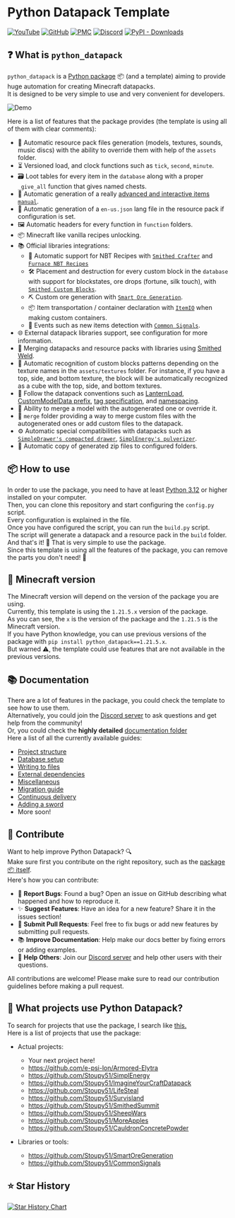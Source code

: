 
# Python Datapack Template

[![YouTube](https://img.shields.io/youtube/views/zkcQn23DRaw?style=flat&logo=youtube&logoColor=red&label=YouTube)](https://www.youtube.com/watch?v=zkcQn23DRaw)
[![GitHub](https://img.shields.io/github/v/release/Stoupy51/python_datapack?logo=github&label=GitHub)](https://github.com/Stoupy51/python_datapack/releases/latest)
[![PMC](https://img.shields.io/badge/dynamic/json?url=https%3A%2F%2Fwww.planetminecraft.com%2Fdata-pack%2Fpython-datapack%2Fstatsv2&query=%24.downloads&logo=data%3Aimage%2Fvnd.microsoft.icon%3Bbase64%2CAAABAAEAEBAAAAEAIABoBAAAFgAAACgAAAAQAAAAIAAAAAEAIAAAAAAAAAAAABMLAAATCwAAAAAAAAAAAAAAAAAAAAAAAAAAAAAAAAAAAAAAAJdNAUBLJgD%2FSyYA%2FxkoD%2F8vKAn%2Fl00BgAAAAAAAAAAAAAAAAAAAAAAAAAAAAAAAAAAAAAAAAAAAAAAA%2FwAAAP8AAAD%2FmVgI%2F0tcHf8CXjP%2FL10l%2FwAAAP8AAAD%2FAAAA%2FwAAAAAAAAAAAAAAAAAAAAAAAAAAAAAA%2F5VOAf%2BVTQH%2FfVkP%2FyZ%2BOv8BgET%2FAYBE%2FwGARP9LZyP%2FlU0B%2F5ZNAf8AAAD%2FAAAAAAAAAAAAAAAAAAAAAJVOAf%2FYeRL%2F64wl%2F7eZOP8Bo1f%2FAaNW%2FwGjVv88nkv%2F2oEb%2F9N0Df%2FTdA3%2FlU0B%2F5dNAUAAAAAAAAAAAAAAAACkVQH%2F3pAq%2F6CcOv92pUf%2FLLli%2F12zW%2F%2FBqEv%2Fy59B%2F%2B2OJ%2F%2Figxz%2F03QN%2F5VNAf%2BEUARAAAAAAAAAAAAAAAD%2FjoMq%2Fzi2XP96r1T%2F3ahG%2F%2BCvUP%2F9qkr%2F%2F6hL%2F%2F2kRP%2F2mTT%2F7Y4n%2F%2BCBGv93aRf%2FAAAA%2FwAAAAAAAAAAp1gB%2FxHEb%2F%2BlslX%2F36xL%2F9StTP%2F%2Fp0f%2F%2F6VE%2F%2F%2BqTv%2F%2Fqk7%2F%2FaVH%2F%2FecOf%2Ftjif%2FMIQ3%2FwNhMP8AAAAAAAAAAI9bA%2F8SxXD%2FHr5o%2Fzm8ZP%2Fvo0D%2F%2F6I9%2F%2F%2BiPf%2F%2Fq1D%2F%2F6tQ%2F%2F%2BrUP%2F7pEb%2F7Y4n%2FwGCQf8BYDD%2FAAAAAAAAAAB8Wgz%2FFMdy%2FxDDbv8Qw27%2Fh7Zd%2F%2F%2BnSP%2F%2Foj3%2F%2F6xS%2F%2F%2BsUv%2F%2Fp0j%2F%2B504%2F%2B2OJ%2F%2BUfyH%2FAWIw%2FwAAAAAAAAAAelsL%2Fwa2Y%2F8TxnH%2FieK4%2F9fu2P%2F%2F2rH%2F%2F6pN%2F%2F%2BlQv%2F%2FpUL%2F%2F6NA%2F%2F2fOv%2F1li%2F%2FlH8h%2FwJhMP8AAAAAqVcBQIFaCkABczz%2FFMdy%2F7Hs0P%2F%2F%2F%2F%2F%2F6O7W%2F9SyV%2F%2F%2Foj3%2F%2F6RC%2F%2FidOv%2Fxkyz%2FxJEw%2F01fGf8hWR1wAVQqQAAAAAAAAAAAAV4y%2Fw2%2Fa%2F%2Bs16b%2F1OfK%2F7%2Fdr%2F%2F%2BrFH%2F%2F6RB%2F%2F%2BmRv%2F2mzn%2F2Y4p%2F2qOOP8BVCr%2FJDorQAAAAAAAAAAAAAAAAAFeMv8BsF7%2FLbpl%2F0DAaP%2Bmtlz%2Fo7Vc%2F%2F%2BoS%2F%2F%2FqEv%2F9ps6%2FyeOQf8BjUb%2FAlQq%2FwFUKkAAAAAAAAAAAAAAAAAAAAAAAl0z%2FxheKf8PdTL%2FeqxN%2FyvDaf%2F8rVL%2Fz6dF%2F7R6H%2F8BXS7%2FAlQq%2FwdRKwIAAAAAAAAAAAAAAAAAAAAAAAAAAAAAAABGUCICeF4GQGNfDP9sXwj%2FqFgB%2F4hbB%2F9DWiKAAAAAAAAAAAAAAAAAAAAAAAAAAAAAAAAAAAAAAAAAAAAAAAAAAAAAAKpXAUAAAAAAAAAAAAAAAAAAAAAAAAAAAAAAAAAAAAAAAAAAAAAAAAAAAAAA%2FB8AAOAHAADAAwAAwAMAAMADAACAAQAAgAEAAIABAACAAQAAgAEAAMADAADAAwAAwAMAAOAHAAD8H%2F%2F%2F%2F%2F%2F%2F%2Fw%3D%3D&label=PMC&color=6ec310)](https://www.planetminecraft.com/data-pack/python-datapack/)
[![Discord](https://img.shields.io/discord/1216400498488377467?label=Discord&logo=discord)](https://discord.gg/anxzu6rA9F)
[![PyPI - Downloads](https://img.shields.io/pypi/dm/python_datapack?logo=python&label=PyPI%20downloads)](https://pypi.org/project/python_datapack/)


## ❓ What is `python_datapack`
`python_datapack` is a [Python package](https://github.com/Stoupy51/python_datapack) 📦 (and a template) aiming to provide huge automation for creating Minecraft datapacks.<br>
It is designed to be very simple to use and very convenient for developers.

![Demo](https://i.imgur.com/dtuAG99.gif)


Here is a list of features that the package provides (the template is using all of them with clear comments):

- 🔄 Automatic resource pack files generation (models, textures, sounds, music discs) with the ability to override them with help of the `assets` folder.
- ⏳ Versioned load, and clock functions such as `tick`, `second`, `minute`.
- 🗃️ Loot tables for every item in the `database` along with a proper `_give_all` function that gives named chests.
- 📖 Automatic generation of a really [advanced and interactive items `manual`](./assets/in_game_manual_example.png).
- 📝 Automatic generation of a `en-us.json` lang file in the resource pack if configuration is set.
- 🖼️ Automatic headers for every function in `function` folders.
- 📦 Minecraft like vanilla recipes unlocking.
- 📚 Official libraries integrations:
  - 🧪 Automatic support for NBT Recipes with [`Smithed Crafter`](https://wiki.smithed.dev/libraries/crafter/) and [`Furnace NBT Recipes`](https://github.com/Stoupy51/FurnaceNbtRecipes/)
  - 🛠️ Placement and destruction for every custom block in the `database` with support for blockstates, ore drops (fortune, silk touch), with [`Smithed Custom Blocks`](https://wiki.smithed.dev/libraries/custom-block/).
  - ⛏️ Custom ore generation with [`Smart Ore Generation`](https://github.com/Stoupy51/SmartOreGeneration).
  - 📦 Item transportation / container declaration with [`ItemIO`](https://github.com/edayot/ItemIO) when making custom containers.
  - 🔔 Events such as new items detection with [`Common Signals`](https://github.com/Stoupy51/CommonSignals).
- 🌐 External datapack libraries support, see configuration for more information.
- 🔗 Merging datapacks and resource packs with libraries using [Smithed Weld](https://weld.smithed.dev/).
- 🧩 Automatic recognition of custom blocks patterns depending on the texture names in the `assets/textures` folder. For instance, if you have a top, side, and bottom texture, the block will be automatically recognized as a cube with the top, side, and bottom textures.
- 📏 Follow the datapack conventions such as [LanternLoad](https://github.com/LanternMC/load), [CustomModelData prefix](https://mcdatapack.vercel.app/), [tag specification](https://wiki.smithed.dev/conventions/tag-specification/), and [namespacing](https://wiki.smithed.dev/conventions/namespacing/).
- 🧰 Ability to merge a model with the autogenerated one or override it.
- 🔀 `merge` folder providing a way to merge custom files with the autogenerated ones or add custom files to the datapack.
- ⚙️ Automatic special compatibilities with datapacks such as [`SimpleDrawer's compacted drawer`](https://edayot.github.io/SimpleDrawer/material.html), [`SimplEnergy's pulverizer`](./build/datapack/data/your_namespace/function/calls/simplenergy/pulverizer_recipes.mcfunction).
- 📂 Automatic copy of generated zip files to configured folders.


## 📦 How to use
In order to use the package, you need to have at least [Python 3.12](https://www.python.org/downloads/) or higher installed on your computer.<br>
Then, you can clone this repository and start configuring the `config.py` script.<br>
Every configuration is explained in the file.<br>
Once you have configured the script, you can run the `build.py` script.<br>
The script will generate a datapack and a resource pack in the `build` folder.<br>
And that's it! 🎉 That is very simple to use the package.<br>
Since this template is using all the features of the package, you can remove the parts you don't need! 🧹<br>


## 🔧 Minecraft version
The Minecraft version will depend on the version of the package you are using.<br>
Currently, this template is using the `1.21.5.x` version of the package.<br>
As you can see, the `x` is the version of the package and the `1.21.5` is the Minecraft version.<br>
If you have Python knowledge, you can use previous versions of the package with `pip install python_datapack==1.21.5.x`.<br>
But warned ⚠️, the template could use features that are not available in the previous versions.<br>


## 📚 Documentation
There are a lot of features in the package, you could check the template to see how to use them.<br>
Alternatively, you could join the [Discord server](https://discord.gg/anxzu6rA9F) to ask questions and get help from the community!<br>
Or, you could check the **highly detailed** [documentation folder](docs/)<br>
Here a list of all the currently available guides:
- [Project structure](docs/1_project_structure.md)
- [Database setup](docs/2_database_setup.md)
- [Writing to files](docs/3_writing_to_files.md)
- [External dependencies](docs/4_external_dependencies.md)
- [Miscellaneous](docs/5_miscellaneous.md)
- [Migration guide](docs/6_migration_guide.md)
- [Continuous delivery](docs/7_continuous_delivery.md)
- [Adding a sword](docs/specific_guides/adding_a_sword.md)
- More soon!


## 🤝 Contribute
Want to help improve Python Datapack? 🔍<br>
Make sure first you contribute on the right repository, such as the [package 📦 itself](https://github.com/Stoupy51/python_datapack).<br>
Here's how you can contribute:
- 🐛 **Report Bugs**: Found a bug? Open an issue on GitHub describing what happened and how to reproduce it.
- ✨ **Suggest Features**: Have an idea for a new feature? Share it in the issues section!
- 🔧 **Submit Pull Requests**: Feel free to fix bugs or add new features by submitting pull requests.
- 📚 **Improve Documentation**: Help make our docs better by fixing errors or adding examples.
- 💬 **Help Others**: Join our [Discord server](https://discord.gg/anxzu6rA9F) and help other users with their questions.

All contributions are welcome! Please make sure to read our contribution guidelines before making a pull request.


## 📜 What projects use Python Datapack?
To search for projects that use the package, I search like [this.](https://github.com/search?q=%22from+python_datapack+import+build_process%22&type=code)<br>
Here is a list of projects that use the package:<br>
- Actual projects:
  - Your next project here!
  - https://github.com/e-psi-lon/Armored-Elytra
  - https://github.com/Stoupy51/SimplEnergy
  - https://github.com/Stoupy51/ImagineYourCraftDatapack
  - https://github.com/Stoupy51/LifeSteal
  - https://github.com/Stoupy51/Survisland
  - https://github.com/Stoupy51/SmithedSummit
  - https://github.com/Stoupy51/SheepWars
  - https://github.com/Stoupy51/MoreApples
  - https://github.com/Stoupy51/CauldronConcretePowder

- Libraries or tools:
  - https://github.com/Stoupy51/SmartOreGeneration
  - https://github.com/Stoupy51/CommonSignals


## ⭐ Star History

<a href="https://star-history.com/#Stoupy51/PythonDatapackTemplate&Date">
 <picture>
   <source media="(prefers-color-scheme: dark)" srcset="https://api.star-history.com/svg?repos=Stoupy51/PythonDatapackTemplate&type=Date&theme=dark" />
   <source media="(prefers-color-scheme: light)" srcset="https://api.star-history.com/svg?repos=Stoupy51/PythonDatapackTemplate&type=Date" />
   <img alt="Star History Chart" src="https://api.star-history.com/svg?repos=Stoupy51/PythonDatapackTemplate&type=Date" />
 </picture>
</a>

